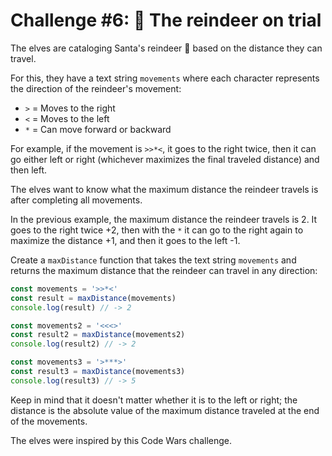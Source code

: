 # Challenge #6: 🦌 The reindeer on trial

The elves are cataloging Santa's reindeer 🦌 based on the distance they can travel.

For this, they have a text string `movements` where each character represents the direction of the reindeer's movement:

- `>` = Moves to the right
- `<` = Moves to the left
- `*` = Can move forward or backward

For example, if the movement is `>>*<`, it goes to the right twice, then it can go either left or right (whichever maximizes the final traveled distance) and then left.

The elves want to know what the maximum distance the reindeer travels is after completing all movements.

In the previous example, the maximum distance the reindeer travels is 2. It goes to the right twice +2, then with the `*` it can go to the right again to maximize the distance +1, and then it goes to the left -1.

Create a `maxDistance` function that takes the text string `movements` and returns the maximum distance that the reindeer can travel in any direction:

```javascript
const movements = '>>*<'
const result = maxDistance(movements)
console.log(result) // -> 2

const movements2 = '<<<>'
const result2 = maxDistance(movements2)
console.log(result2) // -> 2

const movements3 = '>***>'
const result3 = maxDistance(movements3)
console.log(result3) // -> 5
```

Keep in mind that it doesn't matter whether it is to the left or right; the distance is the absolute value of the maximum distance traveled at the end of the movements.

The elves were inspired by this Code Wars challenge.